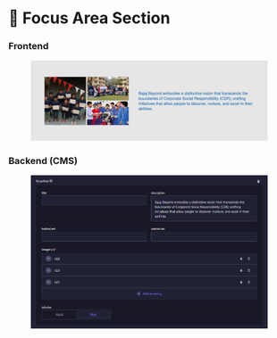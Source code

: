 # 📎 Focus Area Section

### **Frontend**

<figure><img src="../../.gitbook/assets/about-us-focus-area-section.png" alt=""><figcaption></figcaption></figure>

### Backend (CMS)

<figure><img src="../../.gitbook/assets/about-us-focus-area-section-cms.png" alt=""><figcaption></figcaption></figure>
